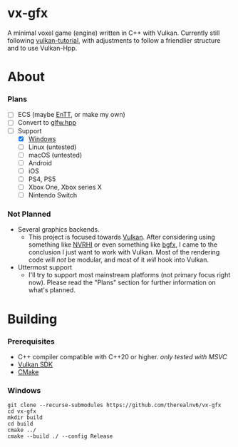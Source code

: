 # vx-gfx
A minimal voxel game (engine) written in C++ with Vulkan. Currently still following [vulkan-tutorial](https://vulkan-tutorial.com/), with adjustments to follow a friendlier structure and to use Vulkan-Hpp.

# About
### Plans

- [ ] ECS (maybe [EnTT](https://github.com/skypjack/entt), or make my own)
- [ ] Convert to [glfw.hpp](https://github.com/gnzlbg/glfw/blob/master/include/glfw/glfw.hpp)
- [ ] Support
  - [x] [Windows]()
  - [ ] Linux (untested)
  - [ ] macOS (untested)
  - [ ] Android
  - [ ] iOS
  - [ ] PS4, PS5
  - [ ] Xbox One, Xbox series X
  - [ ] Nintendo Switch

### Not Planned
- Several graphics backends.
  - This project is focused towards [Vulkan](https://www.vulkan.org/). After considering using something like [NVRHI](https://github.com/NVIDIAGameWorks/nvrhi) or even something like [bgfx](https://github.com/bkaradzic/bgfx), I came to the conclusion I just want to work with Vulkan. Most of the rendering code will *not* be modular, and most of it *will* hook into Vulkan. 
- Uttermost support 
  - I'll try to support most mainstream platforms (not primary focus right now). Please read the "Plans" section for further information on what's planned.

# Building
### Prerequisites 
* C++ compiler compatible with C++20 or higher. *only tested with MSVC*
* [Vulkan SDK](https://www.lunarg.com/vulkan-sdk/)
* [CMake](https://cmake.org/)

### Windows
```PS
git clone --recurse-submodules https://github.com/therealnv6/vx-gfx
cd vx-gfx
mkdir build 
cd build
cmake ../
cmake --build ./ --config Release
```